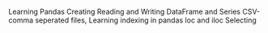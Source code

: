 Learning Pandas
Creating Reading and Writing
DataFrame and Series
CSV-comma seperated files, 
Learning indexing in pandas loc and iloc
Selecting
